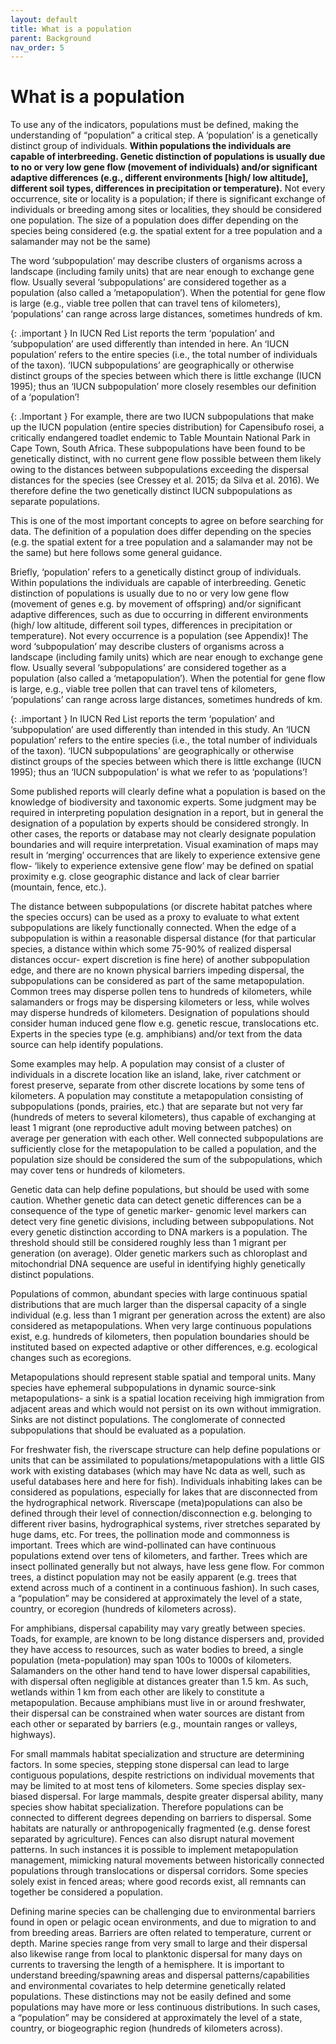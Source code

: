 ```yaml
---
layout: default
title: What is a population
parent: Background
nav_order: 5
---
```


# What is a population

To use any of the indicators, populations must be defined, making the understanding of “population” a critical step. A ‘population’ is a genetically distinct group of individuals. **Within populations the individuals are capable of interbreeding. Genetic distinction of populations is usually due to no or very low gene flow (movement of individuals) and/or significant adaptive differences (e.g., different environments [high/ low altitude], different soil types, differences in precipitation or temperature).**  Not every occurrence, site or locality is a population; if there is significant exchange of individuals or breeding among sites or localities, they should be considered one population.  The size of a population does differ depending on the species being considered (e.g. the spatial extent for a tree population and a salamander may not be the same)

The word ‘subpopulation’ may describe clusters of organisms across a landscape (including family units) that are near enough to exchange gene flow. Usually several ‘subpopulations’ are considered together as a population (also called a ‘metapopulation’). When the potential for gene flow is large (e.g., viable tree pollen that can travel tens of kilometers), ‘populations’ can range across large distances, sometimes hundreds of km. 

{: .important } 
In IUCN Red List reports the term ‘population’ and ‘subpopulation’ are used differently than intended in here. An ‘IUCN population’ refers to the entire species (i.e., the total number of individuals of the taxon). ‘IUCN subpopulations’ are geographically or otherwise distinct groups of the species between which there is little exchange (IUCN 1995);  thus an ‘IUCN subpopulation’  more closely resembles our definition of a ‘population’! 

{: .Important } 
For example, there are two IUCN subpopulations that make up the IUCN population (entire species distribution) for Capensibufo rosei, a critically endangered toadlet endemic to Table Mountain National Park in Cape Town, South Africa. These subpopulations have been found to be genetically distinct, with no current gene flow possible between them likely owing to the distances between subpopulations exceeding the dispersal distances for the species (see Cressey et al. 2015; da Silva et al. 2016). We therefore define the two genetically distinct IUCN subpopulations as separate populations.



This is one of the most important concepts to agree on before searching for data.  The definition of a population does differ depending on the species (e.g. the spatial extent for a tree population and a salamander may not be the same) but here follows some general guidance.

Briefly, ‘population’ refers to a genetically distinct group of individuals.  Within populations the individuals are capable of interbreeding.  Genetic distinction of populations is usually due to no or very low gene flow (movement of genes e.g. by movement of offspring) and/or significant adaptive differences, such as due to occurring in different environments (high/ low altitude, different soil types, differences in precipitation or temperature).  Not every occurrence is a population (see Appendix)!  The word ‘subpopulation’ may describe clusters of organisms across a landscape (including family units) which are near enough to exchange gene flow. Usually several ‘subpopulations’ are considered together as a population (also called a ‘metapopulation’). When the potential for gene flow is large, e.g., viable tree pollen that can travel tens of kilometers, ‘populations’ can range across large distances, sometimes hundreds of km. 

{: .important } 
In IUCN Red List reports the term ‘population’ and ‘subpopulation’ are used differently than intended in this study. An ‘IUCN population’ refers to the entire species (i.e., the total number of individuals of the taxon). ‘IUCN subpopulations’ are geographically or otherwise distinct groups of the species between which there is little exchange (IUCN 1995);  thus an ‘IUCN subpopulation’ is what we refer to as ‘populations’! 

Some published reports will clearly define what a population is based on the knowledge of biodiversity and taxonomic experts.  Some judgment may be required in interpreting population designation in a report, but in general the designation of a population by experts should be considered strongly.  In other cases, the reports or database may not clearly designate population boundaries and will require interpretation.  Visual examination of maps may result in ‘merging’ occurrences that are likely to experience extensive gene flow- ‘likely to experience extensive gene flow’ may be defined on spatial proximity e.g. close geographic distance and lack of clear barrier (mountain, fence, etc.). 

The distance between subpopulations (or discrete habitat patches where the species occurs) can be used as a proxy to evaluate to what extent subpopulations are likely functionally connected. When the edge of a subpopulation is within a reasonable dispersal distance (for that particular species, a distance within which some 75-90% of realized dispersal distances occur- expert discretion is fine here) of another subpopulation edge, and there are no known physical barriers impeding dispersal, the subpopulations can be considered as part of the same metapopulation. Common trees may disperse pollen tens to hundreds of kilometers, while salamanders or frogs may be dispersing kilometers or less, while wolves may disperse hundreds of kilometers.  Designation of populations should consider human induced gene flow e.g. genetic rescue, translocations etc. Experts in the species type (e.g. amphibians) and/or text from the data source can help identify populations.  

Some examples may help.  A population may consist of a cluster of individuals in a discrete location like an island, lake, river catchment or forest preserve, separate from other discrete locations by some tens of kilometers.  A population may constitute a metapopulation consisting of subpopulations (ponds, prairies, etc.) that are separate but not very far (hundreds of meters to several kilometers), thus capable of exchanging at least 1 migrant (one reproductive adult moving between patches) on average per generation with each other.  Well connected subpopulations are sufficiently close for the metapopulation to be called a population, and the population size should be considered the sum of the subpopulations, which may cover tens or hundreds of kilometers.  

Genetic data can help define populations, but should be used with some caution.  Whether genetic data can detect genetic differences can be a consequence of the type of genetic marker- genomic level markers can detect very fine genetic divisions, including between subpopulations.  Not every genetic distinction according to DNA markers is a population.  The threshold should still be considered roughly less than 1 migrant per generation (on average).  Older genetic markers such as chloroplast and mitochondrial DNA sequence are useful in identifying highly genetically distinct populations.

Populations of common, abundant species with large continuous spatial distributions that are much larger than the dispersal capacity of a single individual (e.g. less than 1 migrant per generation across the extent) are also considered as metapopulations.  When very large continuous populations exist, e.g. hundreds of kilometers, then population boundaries should be instituted based on expected adaptive or other differences, e.g. ecological changes such as ecoregions.

Metapopulations should represent stable spatial and temporal units. Many species have ephemeral subpopulations in dynamic source-sink metapopulations- a sink is a spatial location receiving high immigration from adjacent areas and which would not persist on its own without immigration.  Sinks are not distinct populations. The conglomerate of connected subpopulations that should be evaluated as a population.

For freshwater fish, the riverscape structure can help define populations or units that can be assimilated to populations/metapopulations with a little GIS work with existing databases (which may have Nc data as well, such as useful databases here and here for fish). Individuals inhabiting lakes can be considered as populations, especially for lakes that are disconnected from the hydrographical network. Riverscape (meta)populations can also be defined through their level of connection/disconnection e.g. belonging to different river basins, hydrographical systems, river stretches separated by huge dams, etc.
For trees, the pollination mode and commonness is important.  Trees which are wind-pollinated can have continuous populations extend over tens of kilometers, and farther.  Trees which are insect pollinated generally but not always, have less gene flow.  For common trees, a distinct population may not be easily apparent (e.g. trees that extend across much of a continent in a continuous fashion).  In such cases, a “population” may be considered at approximately the level of a state, country, or ecoregion (hundreds of kilometers across).

For amphibians, dispersal capability may vary greatly between species. Toads, for example, are known to be long distance dispersers and, provided they have access to resources, such as water bodies to breed, a single population (meta-population) may span 100s to 1000s of kilometers. Salamanders on the other hand tend to have lower dispersal capabilities, with dispersal often negligible at distances greater than 1.5 km. As such, wetlands within 1 km from each other are likely to constitute a metapopulation. Because amphibians must live in or around freshwater, their dispersal can be constrained when water sources are distant from each other or separated by barriers (e.g., mountain ranges or valleys, highways). 

For small mammals habitat specialization and structure are determining factors. In some species, stepping stone dispersal can lead to large contiguous populations, despite restrictions on individual movements that may be limited to at most tens of kilometers. Some species display sex-biased dispersal.
For large mammals, despite greater dispersal ability, many species show habitat specialization.  Therefore populations can be connected to different degrees depending on barriers to dispersal. Some habitats are naturally or anthropogenically fragmented (e.g. dense forest separated by agriculture). Fences can also disrupt natural movement patterns. In such instances it is possible to implement metapopulation management, mimicking natural movements between historically connected populations through translocations or dispersal corridors. Some species solely exist in fenced areas; where good records exist, all remnants can together be considered a population.

Defining marine species can be challenging due to environmental barriers found in open or pelagic ocean environments, and due to migration to and from breeding areas. Barriers are often related to temperature, current or depth. Marine species range from very small to large and their dispersal also likewise range from local to planktonic dispersal for many days on currents to traversing the length of a hemisphere. It is important to understand breeding/spawning areas and dispersal patterns/capabilities and environmental covariates to help determine genetically related populations. These distinctions may not be easily defined and some populations may have more or less continuous distributions.  In such cases, a “population” may be considered at approximately the level of a state, country, or biogeographic region (hundreds of kilometers across).
